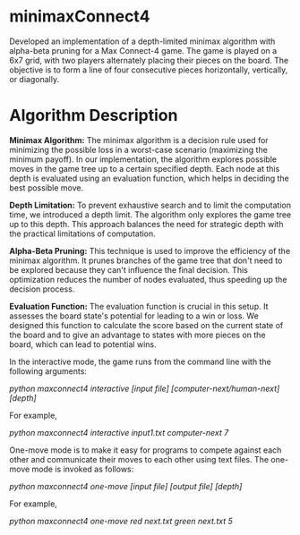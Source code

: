 # minimaxConnect4

Developed an implementation of a depth-limited minimax algorithm with alpha-beta pruning for a Max Connect-4 game. 
The game is played on a 6x7 grid, with two players alternately placing their pieces on the board. 
The objective is to form a line of four consecutive pieces horizontally, vertically, or diagonally.

# Algorithm Description

**Minimax Algorithm:** The minimax algorithm is a decision rule used for minimizing the possible loss in a worst-case scenario (maximizing the minimum payoff). 
In our implementation, the algorithm explores possible moves in the game tree up to a certain specified depth. 
Each node at this depth is evaluated using an evaluation function, which helps in deciding the best possible move.

**Depth Limitation:** To prevent exhaustive search and to limit the computation time, we introduced a depth limit. 
The algorithm only explores the game tree up to this depth. 
This approach balances the need for strategic depth with the practical limitations of computation.

**Alpha-Beta Pruning:** This technique is used to improve the efficiency of the minimax algorithm. 
It prunes branches of the game tree that don't need to be explored because they can't influence the final decision. 
This optimization reduces the number of nodes evaluated, thus speeding up the decision process.

**Evaluation Function:** The evaluation function is crucial in this setup. 
It assesses the board state's potential for leading to a win or loss. 
We designed this function to calculate the score based on the current state of the board and to give an advantage to states with more pieces on the board, which can lead to potential wins.

In the interactive mode, the game runs from the command line with the following arguments:

_python maxconnect4 interactive [input file] [computer-next/human-next] [depth]_

For example,

_python maxconnect4 interactive input1.txt computer-next 7_

One-move mode is to make it easy for programs to compete against each other and communicate
their moves to each other using text files. The one-move mode is invoked as follows:

_python maxconnect4 one-move [input file] [output file] [depth]_

For example,

_python maxconnect4 one-move red next.txt green next.txt 5_
